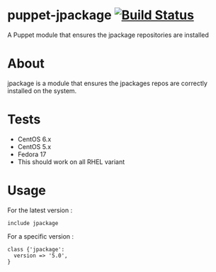 puppet-jpackage [![Build Status](https://travis-ci.org/Spredzy/puppet-jpackage.png)](https://travis-ci.org/Spredzy/puppet-jpackage)
===============

A Puppet module that ensures the jpackage repositories are installed

# About

jpackage is a module that ensures the jpackages repos are correctly installed on the system.

# Tests

* CentOS 6.x
* CentOS 5.x
* Fedora 17
* This should work on all RHEL variant

# Usage

For the latest version :

    include jpackage

For a specific version : 

    class {'jpackage':
      version => '5.0',
    }

